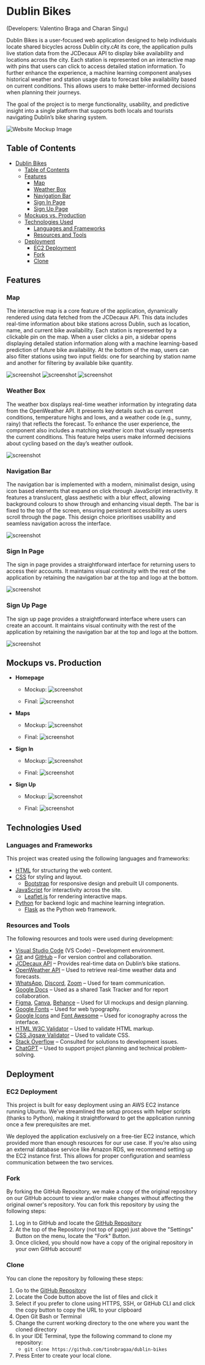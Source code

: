# Dublin Bikes
(Developers: Valentino Braga and Charan Singu)

Dublin Bikes is a user-focused web application designed to help individuals locate shared bicycles across Dublin city.cAt its core, the application pulls live station data from the JCDecaux API to display bike availability and locations across the city. Each station is represented on an interactive map with pins that users can click to access detailed station information. To further enhance the experience, a machine learning component analyses historical weather and station usage data to forecast bike availability based on current conditions. This allows users to make better-informed decisions when planning their journeys.

The goal of the project is to merge functionality, usability, and predictive insight into a single platform that supports both locals and tourists navigating Dublin’s bike sharing system. 

![Website Mockup Image](/docs/features/dublinbikes-mockup.png)

## Table of Contents

- [Dublin Bikes](#dublin-bikes)
  * [Table of Contents](#table-of-contents)
  * [Features](#features)
    + [Map](#map)
    + [Weather Box](#weather-box)
    + [Navigation Bar](#navigation-bar)
    + [Sign In Page](#sign-in-page)
    + [Sign Up Page](#sign-up-page)
  * [Mockups vs. Production](#mockups-vs-production)
  * [Technologies Used](#technologies-used)
    + [Languages and Frameworks](#languages-and-frameworks)
    + [Resources and Tools](#resources-and-tools)
  * [Deployment](#deployment)
    + [EC2 Deployment](#ec2-deployment)
    + [Fork](#fork)
    + [Clone](#clone)

## Features

### Map
The interactive map is a core feature of the application, dynamically rendered using data fetched from the JCDecaux API. This data includes real-time information about bike stations across Dublin, such as location, name, and current bike availability. Each station is represented by a clickable pin on the map. When a user clicks a pin, a sidebar opens displaying detailed station information along with a machine learning-based prediction of future bike availability. At the bottom of the map, users can also filter stations using two input fields: one for searching by station name and another for filtering by available bike quantity.

![screenshot](/docs/features/map-final.png)
![screenshot](/docs/features/prediction.png)
![screenshot](/docs/features/search-control.png)

### Weather Box
The weather box displays real-time weather information by integrating data from the OpenWeather API. It presents key details such as current conditions, temperature highs and lows, and a weather code (e.g., sunny, rainy) that reflects the forecast. To enhance the user experience, the component also includes a matching weather icon that visually represents the current conditions. This feature helps users make informed decisions about cycling based on the day’s weather outlook.

![screenshot](/docs/features/weather-box.png)

### Navigation Bar
The navigation bar is implemented with a modern, minimalist design, using icon based elements that expand on click through JavaScript interactivity. It features a translucent, glass aesthetic with a blur effect, allowing background colours to show through and enhancing visual depth. The bar is fixed to the top of the screen, ensuring persistent accessibility as users scroll through the page. This design choice prioritises usability and seamless navigation across the interface.

![screenshot](/docs/features/nav-bar.png)

### Sign In Page
The sign in page provides a straightforward interface for returning users to access their accounts. It maintains visual continuity with the rest of the application by retaining the navigation bar at the top and logo at the bottom. 

![screenshot](/docs/features/log-in-final.png)

### Sign Up Page
The sign up page provides a straightforward interface where users can create an account. It maintains visual continuity with the rest of the application by retaining the navigation bar at the top and logo at the bottom. 

![screenshot](/docs/features/sign-up-final.png)

## Mockups vs. Production

- **Homepage**
  - Mockup:
  ![screenshot](/docs/mockup/homepage-mockup.png)

  - Final:
      ![screenshot](/docs/features/dublinbikes-homepage.png)

- **Maps**
  - Mockup:
  ![screenshot](/docs/mockup/map-mockup.png)

  - Final:
      ![screenshot](/docs/features/map-final.png)

- **Sign In**
  - Mockup:
  ![screenshot](/docs/mockup/log-in-mockup.png)

  - Final:
      ![screenshot](/docs/features/log-in-final.png)

- **Sign Up**
  - Mockup:
  ![screenshot](/docs/mockup/sign-up-mockup.png)

  - Final:
      ![screenshot](/docs/features/sign-up-final.png)


## Technologies Used

### Languages and Frameworks

This project was created using the following languages and frameworks:

- [HTML](https://en.wikipedia.org/wiki/HTML) for structuring the web content.
- [CSS](https://en.wikipedia.org/wiki/CSS) for styling and layout.
  - [Bootstrap](https://getbootstrap.com/) for responsive design and prebuilt UI components.
- [JavaScript](https://en.wikipedia.org/wiki/JavaScript) for interactivity across the site.
  - [Leaflet.js](https://leafletjs.com/) for rendering interactive maps.
- [Python](https://www.python.org/) for backend logic and machine learning integration.
  - [Flask](https://flask.palletsprojects.com/) as the Python web framework.

### Resources and Tools

The following resources and tools were used during development:

- [Visual Studio Code](https://code.visualstudio.com/) (VS Code) – Development environment.
- [Git](https://git-scm.com/) and [GitHub](https://github.com/) – For version control and collaboration.
- [JCDecaux API](https://developer.jcdecaux.com/) – Provides real-time data on Dublin’s bike stations.
- [OpenWeather API](https://openweathermap.org/api) – Used to retrieve real-time weather data and forecasts.
- [WhatsApp](https://www.whatsapp.com/), [Discord](https://discord.com/), [Zoom](https://zoom.us/) – Used for team communication.
- [Google Docs](https://docs.google.com/) – Used as a shared Task Tracker and for report collaboration.
- [Figma](https://www.figma.com/), [Canva](https://www.canva.com/), [Behance](https://www.behance.net/) – Used for UI mockups and design planning.
- [Google Fonts](https://fonts.google.com/) – Used for web typography.
- [Google Icons](https://fonts.google.com/icons) and [Font Awesome](https://fontawesome.com/) – Used for iconography across the interface.
- [HTML W3C Validator](https://validator.w3.org/) – Used to validate HTML markup.
- [CSS Jigsaw Validator](https://jigsaw.w3.org/css-validator/) – Used to validate CSS.
- [Stack Overflow](https://stackoverflow.com/) – Consulted for solutions to development issues.
- [ChatGPT](https://chat.openai.com/) – Used to support project planning and technical problem-solving.

## Deployment

### EC2 Deployment

This project is built for easy deployment using an AWS EC2 instance running Ubuntu. We’ve streamlined the setup process with helper scripts (thanks to Python), making it straightforward to get the application running once a few prerequisites are met.

We deployed the application exclusively on a free-tier EC2 instance, which provided more than enough resources for our use case. If you’re also using an external database service like Amazon RDS, we recommend setting up the EC2 instance first. This allows for proper configuration and seamless communication between the two services.

### Fork

By forking the GitHub Repository, we make a copy of the original repository on our GitHub account to view and/or make changes without affecting the original owner's repository.
You can fork this repository by using the following steps:

1. Log in to GitHub and locate the [GitHub Repository](https://github.com/tinobragaa/dublin-bikes)
2. At the top of the Repository (not top of page) just above the "Settings" Button on the menu, locate the "Fork" Button.
3. Once clicked, you should now have a copy of the original repository in your own GitHub account!

### Clone

You can clone the repository by following these steps:

1. Go to the [GitHub Repository](https://github.com/tinobragaa/dublin-bikes) 
2. Locate the Code button above the list of files and click it 
3. Select if you prefer to clone using HTTPS, SSH, or GitHub CLI and click the copy button to copy the URL to your clipboard
4. Open Git Bash or Terminal
5. Change the current working directory to the one where you want the cloned directory
6. In your IDE Terminal, type the following command to clone my repository:
	- `git clone https://github.com/tinobragaa/dublin-bikes`
7. Press Enter to create your local clone.
